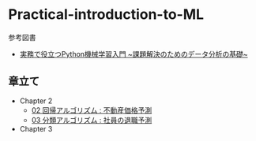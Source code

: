 # Practical-introduction-to-ML
参考図書
- [実務で役立つPython機械学習入門 \~課題解決のためのデータ分析の基礎\~](https://www.shoeisha.co.jp/book/detail/9784798184890)

## 章立て
- Chapter 2
	- [02 回帰アルゴリズム : 不動産価格予測](./02/02.py)
	- [03 分類アルゴリズム : 社員の退職予測](./02/03.py)
- Chapter 3
